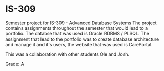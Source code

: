 # IS-309 
Semester project for IS-309 - Advanced Database Systems
The project contains assignments throughout the semester that would lead to a portfolio. The databse that was used is Oracle RDBMS / PLSQL. The assignment that lead to the portfolio was to create database architecture and manage it and it's users, the website that was used is CarePortal. 

This was a collaboration with other students Ole and Josh.

Grade: A
